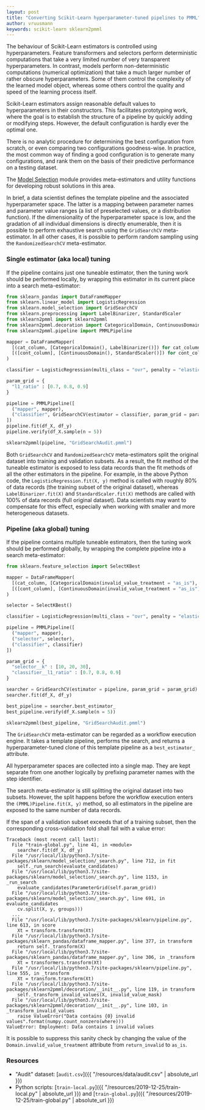 ```yaml
---
layout: post
title: "Converting Scikit-Learn hyperparameter-tuned pipelines to PMML"
author: vruusmann
keywords: scikit-learn sklearn2pmml
---
```


The behaviour of Scikit-Learn estimators is controlled using hyperparameters.
Feature transformers and selectors perform deterministic computations that take a very limited number of very transparent hyperparameters.
In contrast, models perform non-deterministic computations (numerical optimization) that take a much larger number of rather obscure hyperparameters.
Some of them control the complexity of the learned model object, whereas some others control the quality and speed of the learning process itself.

Scikit-Learn estimators assign reasonable default values to hyperparameters in their constructors.
This facilitates prototyping work, where the goal is to establish the structure of a pipeline by quickly adding or modifying steps.
However, the default configuration is hardly ever the optimal one.

There is no analytic procedure for determining the best configuration from scratch, or even comparing two configurations goodness-wise.
In practice, the most common way of finding a good configuration is to generate many configurations, and rank them on the basis of their predictive performance on a testing dataset.

The [Model Selection](https://scikit-learn.org/stable/modules/classes.html#module-sklearn.model_selection) module provides meta-estimators and utility functions for developing robust solutions in this area.

In brief, a data scientist defines the template pipeline and the associated hyperparameter space.
The latter is a mapping between parameter names and parameter value ranges (a list of preselected values, or a distribution function).
If the dimensionality of the hyperparameter space is low, and the gradation of all individual dimensions is directly enumerable, then it is possible to perform exhaustive search using the `GridSearchCV` meta-estimator.
In all other cases, it is possible to perform random sampling using the `RandomizedSearchCV` meta-estimator.

### Single estimator (aka local) tuning

If the pipeline contains just one tuneable estimator, then the tuning work should be performed locally, by wrapping this estimator in its current place into a search meta-estimator:

``` python
from sklearn_pandas import DataFrameMapper
from sklearn.linear_model import LogisticRegression
from sklearn.model_selection import GridSearchCV
from sklearn.preprocessing import LabelBinarizer, StandardScaler
from sklearn2pmml import sklearn2pmml
from sklearn2pmml.decoration import CategoricalDomain, ContinuousDomain
from sklearn2pmml.pipeline import PMMLPipeline

mapper = DataFrameMapper(
  [(cat_column, [CategoricalDomain(), LabelBinarizer()]) for cat_column in cat_columns] +
  [([cont_column], [ContinuousDomain(), StandardScaler()]) for cont_column in cont_columns]
)

classifier = LogisticRegression(multi_class = "ovr", penalty = "elasticnet", solver = "saga", max_iter = 1000)

param_grid = {
  "l1_ratio" : [0.7, 0.8, 0.9]
}

pipeline = PMMLPipeline([
  ("mapper", mapper),
  ("classifier", GridSearchCV(estimator = classifier, param_grid = param_grid))
])
pipeline.fit(df_X, df_y)
pipeline.verify(df_X.sample(n = 5))

sklearn2pmml(pipeline, "GridSearchAudit.pmml")
```

Both `GridSearchCV` and `RandomizedSearchCV` meta-estimators split the original dataset into training and validation subsets.
As a result, the fit method of the tuneable estimator is exposed to less data records than the fit methods of all the other estimators in the pipeline.
For example, in the above Python code, the `LogisticRegression.fit(X, y)` method is called with roughly 80% of data records (the training subset of the original dataset), whereas `LabelBinarizer.fit(X)` and `StandardScaler.fit(X)` methods are called with 100% of data records (full original dataset).
Data scientists may want to compensate for this effect, especially when working with smaller and more heterogeneous datasets.

### Pipeline (aka global) tuning

If the pipeline contains multiple tuneable estimators, then the tuning work should be performed globally, by wrapping the complete pipeline into a search meta-estimator:

``` python
from sklearn.feature_selection import SelectKBest

mapper = DataFrameMapper(
  [(cat_column, [CategoricalDomain(invalid_value_treatment = "as_is"), LabelBinarizer()]) for cat_column in cat_columns] +
  [([cont_column], [ContinuousDomain(invalid_value_treatment = "as_is"), StandardScaler()]) for cont_column in cont_columns]
)

selector = SelectKBest()

classifier = LogisticRegression(multi_class = "ovr", penalty = "elasticnet", solver = "saga", max_iter = 1000)

pipeline = PMMLPipeline([
  ("mapper", mapper),
  ("selector", selector),
  ("classifier", classifier)
])

param_grid = {
  "selector__k" : [10, 20, 30],
  "classifier__l1_ratio" : [0.7, 0.8, 0.9]
}

searcher = GridSearchCV(estimator = pipeline, param_grid = param_grid)
searcher.fit(df_X, df_y)

best_pipeline = searcher.best_estimator_
best_pipeline.verify(df_X.sample(n = 5))

sklearn2pmml(best_pipeline, "GridSearchAudit.pmml")
```

The `GridSearchCV` meta-estimator can be regarded as a workflow execution engine.
It takes a template pipeline, performs the search, and returns a hyperparameter-tuned clone of this template pipeline as a `best_estimator_` attribute.

All hyperparameter spaces are collected into a single map.
They are kept separate from one another logically by prefixing parameter names with the step identifier.

The search meta-estimator is still splitting the original dataset into two subsets.
However, the split happens before the workflow execution enters the `(PMML)Pipeline.fit(X, y)` method, so all estimators in the pipeline are exposed to the same number of data records.

If the span of a validation subset exceeds that of a training subset, then the corresponding cross-validation fold shall fail with a value error:

```
Traceback (most recent call last):
  File "train-global.py", line 41, in <module>
    searcher.fit(df_X, df_y)
  File "/usr/local/lib/python3.7/site-packages/sklearn/model_selection/_search.py", line 712, in fit
    self._run_search(evaluate_candidates)
  File "/usr/local/lib/python3.7/site-packages/sklearn/model_selection/_search.py", line 1153, in _run_search
    evaluate_candidates(ParameterGrid(self.param_grid))
  File "/usr/local/lib/python3.7/site-packages/sklearn/model_selection/_search.py", line 691, in evaluate_candidates
    cv.split(X, y, groups)))
  ...
  File "/usr/local/lib/python3.7/site-packages/sklearn/pipeline.py", line 613, in score
    Xt = transform.transform(Xt)
  File "/usr/local/lib/python3.7/site-packages/sklearn_pandas/dataframe_mapper.py", line 377, in transform
    return self._transform(X)
  File "/usr/local/lib/python3.7/site-packages/sklearn_pandas/dataframe_mapper.py", line 306, in _transform
    Xt = transformers.transform(Xt)
  File "/usr/local/lib/python3.7/site-packages/sklearn/pipeline.py", line 555, in _transform
    Xt = transform.transform(Xt)
  File "/usr/local/lib/python3.7/site-packages/sklearn2pmml/decoration/__init__.py", line 119, in transform
    self._transform_invalid_values(X, invalid_value_mask)
  File "/usr/local/lib/python3.7/site-packages/sklearn2pmml/decoration/__init__.py", line 103, in _transform_invalid_values
    raise ValueError("Data contains {0} invalid values".format(numpy.count_nonzero(where)))
ValueError: Employment: Data contains 1 invalid values
```

It is possible to suppress this sanity check by changing the value of the `Domain.invalid_value_treatment` attribute from `return_invalid` to `as_is`.

### Resources

* "Audit" dataset: [`audit.csv`]({{ "/resources/data/audit.csv" | absolute_url }})
* Python scripts: [`train-local.py`]({{ "/resources/2019-12-25/train-local.py" | absolute_url }}) and [`train-global.py`]({{ "/resources/2019-12-25/train-global.py" | absolute_url }})